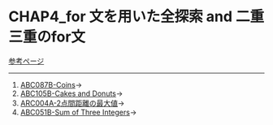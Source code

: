 # CHAP4_for 文を用いた全探索 and 二重三重のfor文

[参考ページ](http://bit.ly/2W0Z9UB)

---

1. [ABC087B-Coins](https://atcoder.jp/contests/abc087/tasks/abc087_b)→
1. [ABC105B-Cakes and Donuts](https://atcoder.jp/contests/abc105/tasks/abc105_b)→
1. [ARC004A-2点間距離の最大値](https://atcoder.jp/contests/arc004/tasks/arc004_1)→
1. [ABC051B-Sum of Three Integers](https://atcoder.jp/contests/abc051/tasks/abc051_b)→
